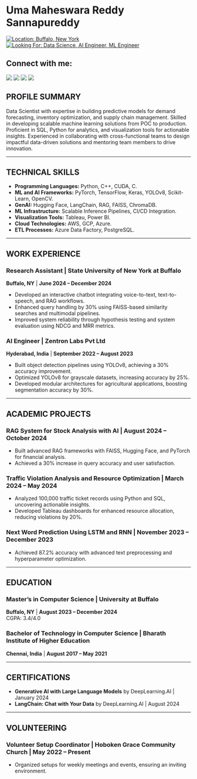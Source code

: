 # Uma Maheswara Reddy Sannapureddy

<p align="left">
  <a href="#" target="_blank"><img src="https://img.shields.io/badge/Location-Buffalo,_New_York-blue?style=for-the-badge&logo=map-pin&logoColor=white" alt="Location: Buffalo, New York"/></a>
  <a href="#" target="_blank"><img src="https://img.shields.io/badge/Looking_For-Data_Science,_AI_Engineer,_ML_Engineer-green?style=for-the-badge&logo=search&logoColor=white" alt="Looking For: Data Science, AI Engineer, ML Engineer"/></a>
</p>

## Connect with me:
<p align="left">
  <a href="mailto:maheswarareddy1106@gmail.com" target="_blank"><img src="https://img.shields.io/badge/Email-maheswarareddy1106@gmail.com-9c27b0?style=for-the-badge&logo=gmail&logoColor=white"/></a>
  <a href="tel:+17162759071" target="_blank"><img src="https://img.shields.io/badge/Mobile-%2B1%20716%20275%209071-orange?style=for-the-badge&logo=phone&logoColor=white"/></a>
  <a href="https://www.linkedin.com/in/uma-maheswar-reddy-7310661b1/" target="_blank"><img src="https://img.shields.io/badge/-LinkedIn-0077B5?style=for-the-badge&logo=linkedin&logoColor=white"/></a>
  <a href="https://github.com/maheswarsannapureddy" target="_blank"><img src="https://img.shields.io/badge/-GitHub-333?style=for-the-badge&logo=github&logoColor=white"/></a>
</p>

## PROFILE SUMMARY
Data Scientist with expertise in building predictive models for demand forecasting, inventory optimization, and supply chain management. Skilled in developing scalable machine learning solutions from POC to production. Proficient in SQL, Python for analytics, and visualization tools for actionable insights. Experienced in collaborating with cross-functional teams to design impactful data-driven solutions and mentoring team members to drive innovation.

---

## TECHNICAL SKILLS
- **Programming Languages:** Python, C++, CUDA, C.
- **ML and AI Frameworks:** PyTorch, TensorFlow, Keras, YOLOv8, Scikit-Learn, OpenCV.
- **GenAI:** Hugging Face, LangChain, RAG, FAISS, ChromaDB.
- **ML Infrastructure:** Scalable Inference Pipelines, CI/CD Integration.
- **Visualization Tools:** Tableau, Power BI.
- **Cloud Technologies:** AWS, GCP, Azure.
- **ETL Processes:** Azure Data Factory, PostgreSQL.

---

## WORK EXPERIENCE

### Research Assistant | State University of New York at Buffalo
**Buffalo, NY** | **June 2024 – December 2024**  
- Developed an interactive chatbot integrating voice-to-text, text-to-speech, and RAG workflows.
- Enhanced query handling by 30% using FAISS-based similarity searches and multimodal pipelines.
- Improved system reliability through hypothesis testing and system evaluation using NDCG and MRR metrics.

### AI Engineer | Zentron Labs Pvt Ltd
**Hyderabad, India** | **September 2022 – August 2023**  
- Built object detection pipelines using YOLOv8, achieving a 30% accuracy improvement.
- Optimized YOLOv8 for grayscale datasets, increasing accuracy by 25%.
- Developed modular architectures for agricultural applications, boosting segmentation accuracy by 30%.

---

## ACADEMIC PROJECTS

### RAG System for Stock Analysis with AI | August 2024 – October 2024
- Built advanced RAG frameworks with FAISS, Hugging Face, and PyTorch for financial analysis.
- Achieved a 30% increase in query accuracy and user satisfaction.

### Traffic Violation Analysis and Resource Optimization | March 2024 – May 2024
- Analyzed 100,000 traffic ticket records using Python and SQL, uncovering actionable insights.
- Developed Tableau dashboards for enhanced resource allocation, reducing violations by 20%.

### Next Word Prediction Using LSTM and RNN | November 2023 – December 2023
- Achieved 87.2% accuracy with advanced text preprocessing and hyperparameter optimization.

---

## EDUCATION
### Master’s in Computer Science | University at Buffalo  
**Buffalo, NY** | **August 2023 – December 2024**  
CGPA: 3.4/4.0  

### Bachelor of Technology in Computer Science | Bharath Institute of Higher Education  
**Chennai, India** | **August 2017 – May 2021**

---

## CERTIFICATIONS
- **Generative AI with Large Language Models** by DeepLearning.AI | January 2024  
- **LangChain: Chat with Your Data** by DeepLearning.AI | August 2024  

---

## VOLUNTEERING
### Volunteer Setup Coordinator | Hoboken Grace Community Church | May 2022 – Present
- Organized setups for weekly meetings and events, ensuring an inviting environment.
